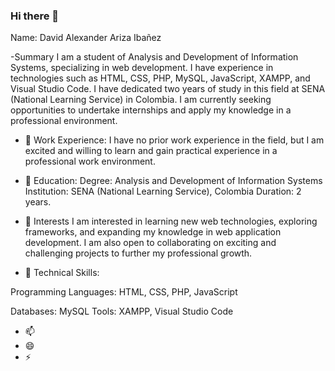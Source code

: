 ### Hi there 👋

<!--
**melquisedeth/melquisedeth** is a ✨ _special_ ✨ repository because its `README.md` (this file) appears on your GitHub profile.
-->
Name: David Alexander Ariza Ibañez

-Summary
I am a student of Analysis and Development of Information Systems, specializing in web development. I have experience in technologies such as HTML, CSS, PHP, MySQL, JavaScript, XAMPP, and Visual Studio Code. I have dedicated two years of study in this field at SENA (National Learning Service) in Colombia. I am currently seeking opportunities to undertake internships and apply my knowledge in a professional environment.

- 🔭 Work Experience:
I have no prior work experience in the field, but I am excited and willing to learn and gain practical experience in a professional work environment.

- 🌱 Education:
Degree: Analysis and Development of Information Systems
Institution: SENA (National Learning Service), Colombia
Duration: 2 years.

- 👯 Interests
I am interested in learning new web technologies, exploring frameworks, and expanding my knowledge in web application development. I am also open to collaborating on exciting and challenging projects to further my professional growth.

- 🤔 Technical Skills:

Programming Languages: HTML, CSS, PHP, JavaScript

Databases: MySQL
Tools: XAMPP, Visual Studio Code

- 📫 
- 😄 
- ⚡ 


